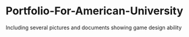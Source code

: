 # Portfolio-For-American-University
Including several pictures and documents showing game design ability

